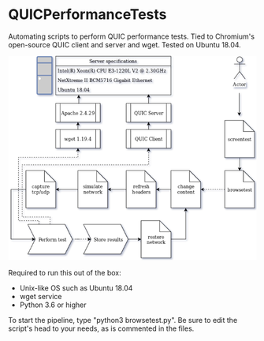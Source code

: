# QUICPerformanceTests
Automating scripts to perform QUIC performance tests. Tied to Chromium's open-source QUIC client and server and wget. Tested on Ubuntu 18.04.

![QUIC pipeline](Screenshots/pipeline.png "Pipeline of the scripts in this repo")

Required to run this out of the box:
- Unix-like OS such as Ubuntu 18.04
- wget service
- Python 3.6 or higher

To start the pipeline, type "python3 browsetest.py". Be sure to edit the script's head to your needs, as is commented in the files.
